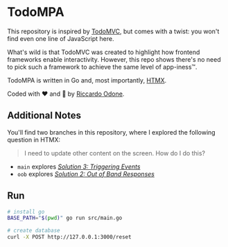 # TodoMPA

This repository is inspired by [TodoMVC](https://todomvc.com/), but comes with a twist: you won't find even one line of JavaScript here.

What's wild is that TodoMVC was created to highlight how frontend frameworks enable interactivity. However, this repo shows there's no need to pick such a framework to achieve the same level of app-iness™️.

TodoMPA is written in Go and, most importantly, [HTMX](https://htmx.org/).

Coded with ❤️  and 🤯 by [Riccardo Odone](https://odone.io).

## Additional Notes

You'll find two branches in this repository, where I explored the following question in HTMX:

> I need to update other content on the screen. How do I do this?

- `main` explores [*Solution 3: Triggering Events*](https://htmx.org/examples/update-other-content/#events)
- `oob` explores [*Solution 2: Out of Band Responses*](https://htmx.org/examples/update-other-content/#oob)

## Run

```bash
# install go
BASE_PATH="$(pwd)" go run src/main.go

# create database
curl -X POST http://127.0.0.1:3000/reset
```
